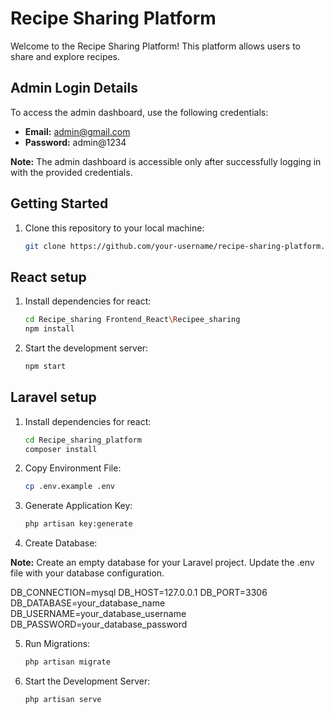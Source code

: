 # Recipe Sharing Platform

Welcome to the Recipe Sharing Platform! This platform allows users to share and explore recipes.

## Admin Login Details

To access the admin dashboard, use the following credentials:

- **Email:** admin@gmail.com
- **Password:** admin@1234

**Note:** The admin dashboard is accessible only after successfully logging in with the provided credentials.

## Getting Started

1. Clone this repository to your local machine:

   ```bash
   git clone https://github.com/your-username/recipe-sharing-platform.git

## React setup

1. Install dependencies for react:
   
   ```bash
   cd Recipe_sharing Frontend_React\Recipee_sharing
   npm install

2. Start the development server:
   
   ```bash
   npm start

## Laravel setup  

1. Install dependencies for react:
   
   ```bash
   cd Recipe_sharing_platform
   composer install

2. Copy Environment File:
   
   ```bash
   cp .env.example .env

3. Generate Application Key:
   
   ```bash
   php artisan key:generate

4. Create Database:

**Note:** Create an empty database for your Laravel project. Update the .env file with your database configuration.

   DB_CONNECTION=mysql
   DB_HOST=127.0.0.1
   DB_PORT=3306
   DB_DATABASE=your_database_name
   DB_USERNAME=your_database_username
   DB_PASSWORD=your_database_password

5. Run Migrations:

   ```bash
   php artisan migrate

6. Start the Development Server:   

   ```bash
   php artisan serve

  